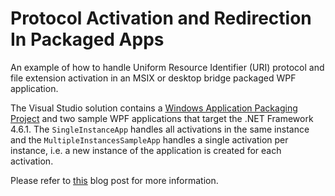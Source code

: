 # Protocol Activation and Redirection In Packaged Apps

An example of how to handle Uniform Resource Identifier (URI) protocol and file extension activation in an MSIX or desktop bridge packaged WPF application.

The Visual Studio solution contains a [Windows Application Packaging Project](https://docs.microsoft.com/en-us/windows/uwp/porting/desktop-to-uwp-packaging-dot-net) and two sample WPF applications that target the .NET Framework 4.6.1. The `SingleInstanceApp` handles all activations in the same instance and the `MultipleInstancesSampleApp` handles a single activation per instance, i.e. a new instance of the application is created for each activation.

Please refer to [this](https://blog.magnusmontin.net/2019/05/10/handle-protocol-activation-and-redirection-in-packaged-apps/) blog post for more information.
